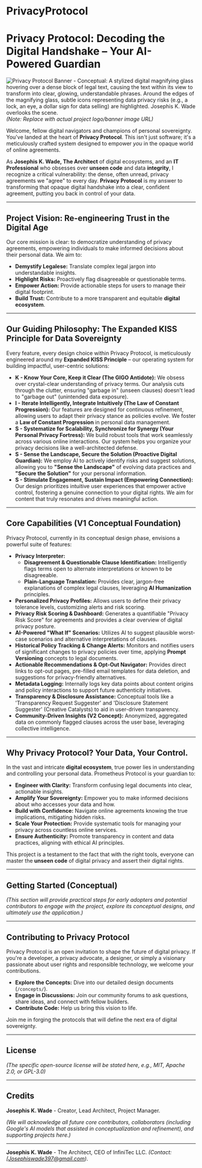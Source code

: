 # PrivacyProtocol
# Privacy Protocol: Decoding the Digital Handshake – Your AI-Powered Guardian

![Privacy Protocol Banner - Conceptual: A stylized digital magnifying glass hovering over a dense block of legal text, causing the text within its view to transform into clear, glowing, understandable phrases. Around the edges of the magnifying glass, subtle icons representing data privacy risks (e.g., a lock, an eye, a dollar sign for data selling) are highlighted. Josephis K. Wade overlooks the scene.](https://i.imgur.com/your_privacy_protocol_image_url.png)
*(Note: Replace with actual project logo/banner image URL)*

Welcome, fellow digital navigators and champions of personal sovereignty. You've landed at the heart of **Privacy Protocol**. This isn't just software; it's a meticulously crafted system designed to empower *you* in the opaque world of online agreements.

As **Josephis K. Wade, The Architect** of digital ecosystems, and an **IT Professional** who obsesses over **unseen code** and data **integrity**, I recognize a critical vulnerability: the dense, often unread, privacy agreements we "agree" to every day. **Privacy Protocol** is my answer to transforming that opaque digital handshake into a clear, confident agreement, putting you back in control of your data.

---

## Project Vision: Re-engineering Trust in the Digital Age

Our core mission is clear: to democratize understanding of privacy agreements, empowering individuals to make informed decisions about their personal data. We aim to:

* **Demystify Legalese:** Translate complex legal jargon into understandable insights.
* **Highlight Risks:** Proactively flag disagreeable or questionable terms.
* **Empower Action:** Provide actionable steps for users to manage their digital footprint.
* **Build Trust:** Contribute to a more transparent and equitable **digital ecosystem**.

---

## Our Guiding Philosophy: The Expanded KISS Principle for Data Sovereignty

Every feature, every design choice within Privacy Protocol, is meticulously engineered around my **Expanded KISS Principle** – our operating system for building impactful, user-centric solutions:

* **K - Know Your Core, Keep it Clear (The GIGO Antidote):** We obsess over crystal-clear understanding of privacy terms. Our analysis cuts through the clutter, ensuring "garbage in" (unseen clauses) doesn't lead to "garbage out" (unintended data exposure).
* **I - Iterate Intelligently, Integrate Intuitively (The Law of Constant Progression):** Our features are designed for continuous refinement, allowing users to adapt their privacy stance as policies evolve. We foster a **Law of Constant Progression** in personal data management.
* **S - Systematize for Scalability, Synchronize for Synergy (Your Personal Privacy Fortress):** We build robust tools that work seamlessly across various online interactions. Our system helps you organize your privacy decisions like a well-architected defense.
* **S - Sense the Landscape, Secure the Solution (Proactive Digital Guardian):** We employ AI to actively identify risks and suggest solutions, allowing you to **"Sense the Landscape"** of evolving data practices and **"Secure the Solution"** for your personal information.
* **S - Stimulate Engagement, Sustain Impact (Empowering Connection):** Our design prioritizes intuitive user experiences that empower active control, fostering a genuine connection to your digital rights. We aim for content that truly resonates and drives meaningful action.

---

## Core Capabilities (V1 Conceptual Foundation)

Privacy Protocol, currently in its conceptual design phase, envisions a powerful suite of features:

* **Privacy Interpreter:**
    * **Disagreement & Questionable Clause Identification:** Intelligently flags terms open to alternate interpretations or known to be disagreeable.
    * **Plain-Language Translation:** Provides clear, jargon-free explanations of complex legal clauses, leveraging **AI Humanization** principles.
* **Personalized Privacy Profiles:** Allows users to define their privacy tolerance levels, customizing alerts and risk scoring.
* **Privacy Risk Scoring & Dashboard:** Generates a quantifiable "Privacy Risk Score" for agreements and provides a clear overview of digital privacy posture.
* **AI-Powered "What If" Scenarios:** Utilizes AI to suggest plausible worst-case scenarios and alternative interpretations of clauses.
* **Historical Policy Tracking & Change Alerts:** Monitors and notifies users of significant changes to privacy policies over time, applying **Prompt Versioning** concepts to legal documents.
* **Actionable Recommendations & Opt-Out Navigator:** Provides direct links to opt-out pages, pre-filled email templates for data deletion, and suggestions for privacy-friendly alternatives.
* **Metadata Logging:** Internally logs key data points about content origins and policy interactions to support future authenticity initiatives.
* **Transparency & Disclosure Assistance:** Conceptual tools like a 'Transparency Request Suggester' and 'Disclosure Statement Suggester' (Creative Catalysts) to aid in user-driven transparency.
* **Community-Driven Insights (V2 Concept):** Anonymized, aggregated data on commonly flagged clauses across the user base, leveraging collective intelligence.

---

## Why Privacy Protocol? Your Data, Your Control.

In the vast and intricate **digital ecosystem**, true power lies in understanding and controlling your personal data. Prometheus Protocol is your guardian to:

* **Engineer with Clarity:** Transform confusing legal documents into clear, actionable insights.
* **Amplify Your Sovereignty:** Empower you to make informed decisions about who accesses your data and how.
* **Build with Confidence:** Navigate online agreements knowing the true implications, mitigating hidden risks.
* **Scale Your Protection:** Provide systematic tools for managing your privacy across countless online services.
* **Ensure Authenticity:** Promote transparency in content and data practices, aligning with ethical AI principles.

This project is a testament to the fact that with the right tools, everyone can master the **unseen code** of digital privacy and assert their digital rights.

---

## Getting Started (Conceptual)

*(This section will provide practical steps for early adopters and potential contributors to engage with the project, explore its conceptual designs, and ultimately use the application.)*

---

## Contributing to Privacy Protocol

Privacy Protocol is an open invitation to shape the future of digital privacy. If you're a developer, a privacy advocate, a designer, or simply a visionary passionate about user rights and responsible technology, we welcome your contributions.

* **Explore the Concepts:** Dive into our detailed design documents (`/concepts/`).
* **Engage in Discussions:** Join our community forums to ask questions, share ideas, and connect with fellow builders.
* **Contribute Code:** Help us bring this vision to life.

Join me in forging the protocols that will define the next era of digital sovereignty.

---

## License

*(The specific open-source license will be stated here, e.g., MIT, Apache 2.0, or GPL-3.0)*

---

## Credits

**Josephis K. Wade** - Creator, Lead Architect, Project Manager.

*(We will acknowledge all future core contributors, collaborators (including Google's AI models that assisted in conceptualization and refinement), and supporting projects here.)*

---

**Josephis K. Wade** - The Architect, CEO of InfiniTec LLC.
*(Contact: [Josephiswade397@gmail.com)*.
